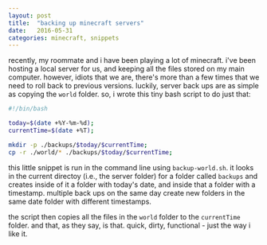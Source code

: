 ```yaml
---
layout: post
title:  "backing up minecraft servers"
date:   2016-05-31
categories: minecraft, snippets
---
```


recently, my roommate and i have been playing a lot of minecraft. i've been hosting a local server for us, and keeping all the files stored on my main computer. however, idiots that we are, there's more than a few times that we need to roll back to previous versions.  luckily, server back ups are as simple as copying the `world` folder. so, i wrote this tiny bash script to do just that:

```bash
#!/bin/bash

today=$(date +%Y-%m-%d);
currentTime=$(date +%T);

mkdir -p ./backups/$today/$currentTime;
cp -r ./world/* ./backups/$today/$currentTime;
```

this little snippet is run in the command line using `backup-world.sh`. it looks in the current directoy (i.e., the server folder) for a folder called `backups` and creates inside of it a folder with today's date, and inside that a folder with a timestamp. multiple back ups on the same day create new folders in the same date folder with different timestamps.

the script then copies all the files in the `world` folder to the `currentTime` folder. and that, as they say, is that. quick, dirty, functional - just the way i like it.
